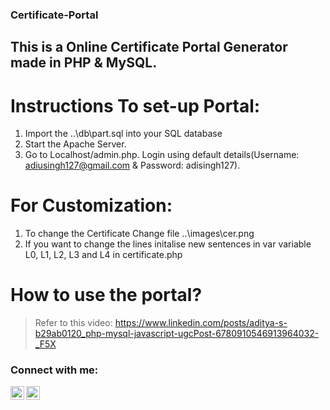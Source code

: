 ### Certificate-Portal
## This is a Online Certificate Portal Generator made in PHP & MySQL.

# Instructions To set-up Portal:
1. Import the ..\db\part.sql into your SQL database
2. Start the Apache Server.
3. Go to Localhost/admin.php. Login using default details(Username: adiusingh127@gmail.com & Password: adisingh127).

# For Customization:
1. To change the Certificate Change file ..\images\cer.png
2. If you want to change the lines initalise new sentences in var variable L0, L1, L2, L3 and L4 in certificate.php 

# How to use the portal?
> Refer to this video: https://www.linkedin.com/posts/aditya-s-b29ab0120_php-mysql-javascript-ugcPost-6780910546913964032-_F5X


### Connect with me:
[<img align="left" alt="codeSTACKr | LinkedIn" width="22px" src="https://cdn.jsdelivr.net/npm/simple-icons@v3/icons/linkedin.svg" />][linkedin]
[<img align="left" alt="codeSTACKr | Instagram" width="22px" src="https://cdn.jsdelivr.net/npm/simple-icons@v3/icons/instagram.svg" />][instagram]

<br />



[instagram]: https://www.instagram.com/adi_baba.exe/
[linkedin]: linkedin.com/in/aditya-s-b29ab0120/
